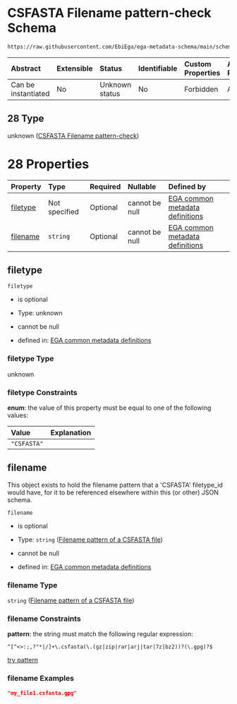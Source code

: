 # CSFASTA Filename pattern-check Schema

```txt
https://raw.githubusercontent.com/EbiEga/ega-metadata-schema/main/schemas/EGA.common-definitions.json#/definitions/filename-filetype-pattern-check/anyOf/28
```



| Abstract            | Extensible | Status         | Identifiable | Custom Properties | Additional Properties | Access Restrictions | Defined In                                                                                           |
| :------------------ | :--------- | :------------- | :----------- | :---------------- | :-------------------- | :------------------ | :--------------------------------------------------------------------------------------------------- |
| Can be instantiated | No         | Unknown status | No           | Forbidden         | Allowed               | none                | [EGA.common-definitions.json\*](../../../schemas/EGA.common-definitions.json "open original schema") |

## 28 Type

unknown ([CSFASTA Filename pattern-check](ega-12-definitions-check-filetype-checks-based-on-its-filename-anyof-csfasta-filename-pattern-check.md))

# 28 Properties

| Property              | Type          | Required | Nullable       | Defined by                                                                                                                                                                                                                                                                                                                                                                |
| :-------------------- | :------------ | :------- | :------------- | :------------------------------------------------------------------------------------------------------------------------------------------------------------------------------------------------------------------------------------------------------------------------------------------------------------------------------------------------------------------------ |
| [filetype](#filetype) | Not specified | Optional | cannot be null | [EGA common metadata definitions](ega-12-definitions-check-filetype-checks-based-on-its-filename-anyof-csfasta-filename-pattern-check-properties-filetype.md "https://raw.githubusercontent.com/EbiEga/ega-metadata-schema/main/schemas/EGA.common-definitions.json#/definitions/filename-filetype-pattern-check/anyOf/28/properties/filetype")                           |
| [filename](#filename) | `string`      | Optional | cannot be null | [EGA common metadata definitions](ega-12-definitions-check-filetype-checks-based-on-its-filename-anyof-csfasta-filename-pattern-check-properties-filename-pattern-of-a-csfasta-file.md "https://raw.githubusercontent.com/EbiEga/ega-metadata-schema/main/schemas/EGA.common-definitions.json#/definitions/filename-filetype-pattern-check/anyOf/28/properties/filename") |

## filetype



`filetype`

*   is optional

*   Type: unknown

*   cannot be null

*   defined in: [EGA common metadata definitions](ega-12-definitions-check-filetype-checks-based-on-its-filename-anyof-csfasta-filename-pattern-check-properties-filetype.md "https://raw.githubusercontent.com/EbiEga/ega-metadata-schema/main/schemas/EGA.common-definitions.json#/definitions/filename-filetype-pattern-check/anyOf/28/properties/filetype")

### filetype Type

unknown

### filetype Constraints

**enum**: the value of this property must be equal to one of the following values:

| Value       | Explanation |
| :---------- | :---------- |
| `"CSFASTA"` |             |

## filename

This object exists to hold the filename pattern that a 'CSFASTA' filetype\_id would have, for it to be referenced elsewhere within this (or other) JSON schema.

`filename`

*   is optional

*   Type: `string` ([Filename pattern of a CSFASTA file](ega-12-definitions-check-filetype-checks-based-on-its-filename-anyof-csfasta-filename-pattern-check-properties-filename-pattern-of-a-csfasta-file.md))

*   cannot be null

*   defined in: [EGA common metadata definitions](ega-12-definitions-check-filetype-checks-based-on-its-filename-anyof-csfasta-filename-pattern-check-properties-filename-pattern-of-a-csfasta-file.md "https://raw.githubusercontent.com/EbiEga/ega-metadata-schema/main/schemas/EGA.common-definitions.json#/definitions/filename-filetype-pattern-check/anyOf/28/properties/filename")

### filename Type

`string` ([Filename pattern of a CSFASTA file](ega-12-definitions-check-filetype-checks-based-on-its-filename-anyof-csfasta-filename-pattern-check-properties-filename-pattern-of-a-csfasta-file.md))

### filename Constraints

**pattern**: the string must match the following regular expression:&#x20;

```regexp
^[^<>:;,?"*|/]+\.csfasta(\.(gz|zip|rar|arj|tar|7z|bz2))?(\.gpg)?$
```

[try pattern](https://regexr.com/?expression=%5E%5B%5E%3C%3E%3A%3B%2C%3F%22*%7C%2F%5D%2B%5C.csfasta\(%5C.\(gz%7Czip%7Crar%7Carj%7Ctar%7C7z%7Cbz2\)\)%3F\(%5C.gpg\)%3F%24 "try regular expression with regexr.com")

### filename Examples

```json
"my_file1.csfasta.gpg"
```
